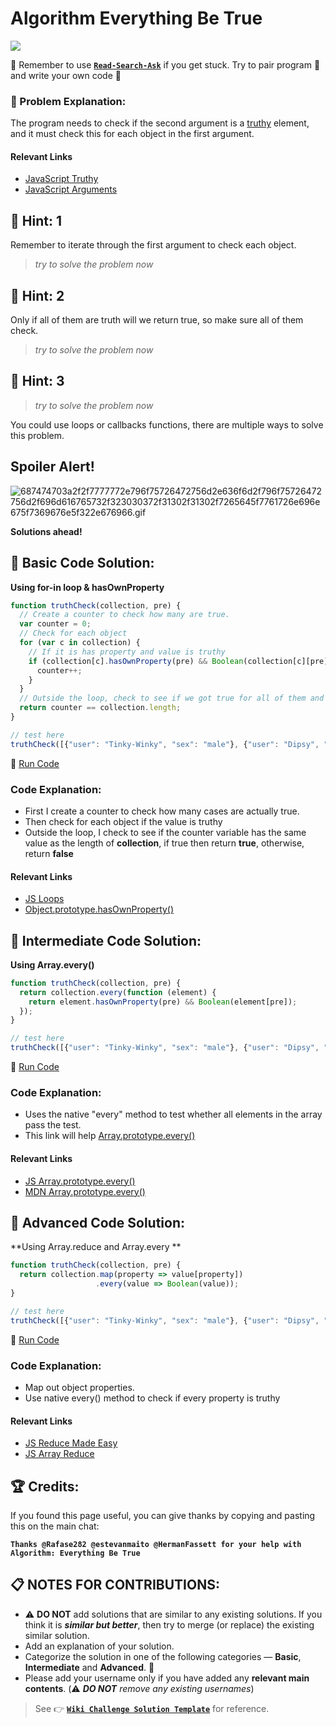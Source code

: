# Algorithm Everything Be True

![](https://i.imgur.com/oKEJJJI.jpg)

:triangular_flag_on_post: Remember to use [**`Read-Search-Ask`**](FreeCodeCamp-Get-Help) if you get stuck. Try to pair program :busts_in_silhouette: and write your own code :pencil:

### :checkered_flag: Problem Explanation:

The program needs to check if the second argument is a [truthy](JS-Truthy) element, and it must check this for each object in the first argument.

#### Relevant Links

- [JavaScript Truthy](JS-Truthy)
- [JavaScript Arguments](JS-Arguments.md)

## :speech_balloon: Hint: 1

Remember to iterate through the first argument to check each object.

> _try to solve the problem now_

## :speech_balloon: Hint: 2

Only if all of them are truth will we return true, so make sure all of them check.

> _try to solve the problem now_

## :speech_balloon: Hint: 3

> _try to solve the problem now_

You could use loops or callbacks functions, there are multiple ways to solve this problem.

## Spoiler Alert!

![687474703a2f2f7777772e796f75726472756d2e636f6d2f796f75726472756d2f696d616765732f323030372f31302f31302f7265645f7761726e696e675f7369676e5f322e676966.gif](https://files.gitter.im/FreeCodeCamp/Wiki/nlOm/thumb/687474703a2f2f7777772e796f75726472756d2e636f6d2f796f75726472756d2f696d616765732f323030372f31302f31302f7265645f7761726e696e675f7369676e5f322e676966.gif)

**Solutions ahead!**

## :beginner: Basic Code Solution:

**Using for-in loop & hasOwnProperty**

```javascript
function truthCheck(collection, pre) {
  // Create a counter to check how many are true.
  var counter = 0;
  // Check for each object
  for (var c in collection) {
    // If it is has property and value is truthy
    if (collection[c].hasOwnProperty(pre) && Boolean(collection[c][pre])) {
      counter++;
    }
  }
  // Outside the loop, check to see if we got true for all of them and return true or false
  return counter == collection.length;
}

// test here
truthCheck([{"user": "Tinky-Winky", "sex": "male"}, {"user": "Dipsy", "sex": "male"}, {"user": "Laa-Laa", "sex": "female"}, {"user": "Po", "sex": "female"}], "sex");
```

:rocket: [Run Code](https://repl.it/CLnw/0)

### Code Explanation:

- First I create a counter to check how many cases are actually true.
- Then check for each object if the value is truthy
- Outside the loop, I check to see if the counter variable has the same value as the length of **collection**, if true then return **true**, otherwise, return **false**

#### Relevant Links

- [JS Loops](JS-Loops)
- [Object.prototype.hasOwnProperty()](https://developer.mozilla.org/en/docs/Web/JavaScript/Reference/Global_Objects/Object/hasOwnProperty)

## :sunflower: Intermediate Code Solution:
**Using Array.every()**

```javascript
function truthCheck(collection, pre) {
  return collection.every(function (element) {
    return element.hasOwnProperty(pre) && Boolean(element[pre]);
  });
}

// test here
truthCheck([{"user": "Tinky-Winky", "sex": "male"}, {"user": "Dipsy", "sex": "male"}, {"user": "Laa-Laa", "sex": "female"}, {"user": "Po", "sex": "female"}], "sex");
```

:rocket: [Run Code](https://repl.it/CLny/0)

### Code Explanation:

- Uses the native "every" method to test whether all elements in the array pass the test.
- This link will help [Array.prototype.every()](https://developer.mozilla.org/en-US/docs/Web/JavaScript/Reference/Global_Objects/Array/every)

#### Relevant Links

- [JS Array.prototype.every()](JS-Array-Prototype-Every)
- [MDN Array.prototype.every()](https://developer.mozilla.org/en-US/docs/Web/JavaScript/Reference/Global_Objects/Array/every)

## :rotating_light: Advanced Code Solution:

**Using Array.reduce and Array.every **

```javascript
function truthCheck(collection, pre) {
  return collection.map(property => value[property])
                   .every(value => Boolean(value));
}

// test here
truthCheck([{"user": "Tinky-Winky", "sex": "male"}, {"user": "Dipsy", "sex": "male"}, {"user": "Laa-Laa", "sex": "female"}, {"user": "Po", "sex": "female"}], "sex");
```

:rocket: [Run Code](https://repl.it/CLnv/0)

### Code Explanation:

- Map out object properties.
- Use native every() method to check if every property is truthy

#### Relevant Links

- [JS Reduce Made Easy](JS-Reduce-Made-Easy)
- [JS Array Reduce](JS-Array-Prototype-Reduce)

## :trophy: Credits:

If you found this page useful, you can give thanks by copying and pasting this on the main chat: 

**`Thanks @Rafase282 @estevanmaito @HermanFassett for your help with Algorithm: Everything Be True`**

## :clipboard: NOTES FOR CONTRIBUTIONS:

- :warning: **DO NOT** add solutions that are similar to any existing solutions. If you think it is **_similar but better_**, then try to merge (or replace) the existing similar solution.
- Add an explanation of your solution.
- Categorize the solution in one of the following categories &mdash; **Basic**, **Intermediate** and **Advanced**. :traffic_light:
- Please add your username only if you have added any **relevant main contents**. (:warning: **_DO NOT_** _remove any existing usernames_)

> See :point_right: [**`Wiki Challenge Solution Template`**](Wiki-Template-Challenge-Solution) for reference.
